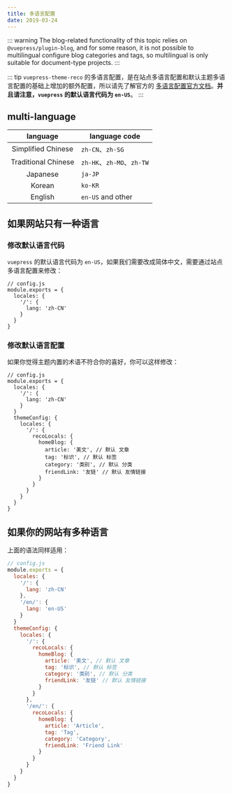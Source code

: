 ```yaml
---
title: 多语言配置
date: 2019-03-24
---
```


::: warning
The blog-related functionality of this topic relies on `@vuepress/plugin-blog`, and for some reason, it is not possible to multilingual configure blog categories and tags, so multilingual is only suitable for document-type projects.
:::

::: tip <Badge text="1.3.3+" />
`vuepress-theme-reco` 的多语言配置，是在站点多语言配置和默认主题多语言配置的基础上增加的额外配置，所以请先了解官方的 [多语言配置官方文档](https://v1.vuepress.vuejs.org/zh/guide/i18n.html#%E7%AB%99%E7%82%B9%E5%A4%9A%E8%AF%AD%E8%A8%80%E9%85%8D%E7%BD%AE)。**并且请注意，`vuepress` 的默认语言代码为 `en-US`**。
:::

## multi-language

|language|language code|
|:-:|-|
|Simplified Chinese|`zh-CN`、`zh-SG`|
|Traditional Chinese|`zh-HK`、`zh-MO`、`zh-TW`|
|Japanese|`ja-JP`|
|Korean|`ko-KR`|
|English|`en-US` and other|

## 如果网站只有一种语言

### 修改默认语言代码

`vuepress` 的默认语言代码为 `en-US`，如果我们需要改成简体中文，需要通过站点多语言配置来修改：

```js{5}
// config.js
module.exports = {
  locales: {
    '/': {
      lang: 'zh-CN'
    }
  }
}
```

### 修改默认语言配置

如果你觉得主题内置的术语不符合你的喜好，你可以这样修改：

```js{11,12,13,14,15,16,17,18}
// config.js
module.exports = {
  locales: {
    '/': {
      lang: 'zh-CN'
    }
  }
  themeConfig: {
    locales: {
      '/': {
        recoLocals: {
          homeBlog: {
            article: '美文', // 默认 文章
            tag: '标识', // 默认 标签
            category: '类别', // 默认 分类
            friendLink: '友链' // 默认 友情链接
          }
        }
      }
    }
  }
}
```

## 如果你的网站有多种语言

上面的语法同样适用：

```js
// config.js
module.exports = {
  locales: {
    '/': {
      lang: 'zh-CN'
    },
    '/en/': {
      lang: 'en-US'
    }
  }
  themeConfig: {
    locales: {
      '/': {
        recoLocals: {
          homeBlog: {
            article: '美文', // 默认 文章
            tag: '标识', // 默认 标签
            category: '类别', // 默认 分类
            friendLink: '友链' // 默认 友情链接
          }
        }
      },
      '/en/': {
        recoLocals: {
          homeBlog: {
            article: 'Article',
            tag: 'Tag',
            category: 'Category',
            friendLink: 'Friend Link'
          }
        }
      }
    }
  }
}
```
